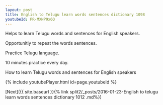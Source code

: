 ```yaml
---
layout: post
title: English to Telugu learn words sentences dictionary 1098 
youtubeId: PR-MXNP9x6Q
---
```

 
 
Helps to learn Telugu words and sentences for English speakers.

Opportunitiy to repeat the words sentences. 

Practice Telugu language. 
 
10 minutes practice every day. 
 
How to learn Telugu words and sentences for English speakers 
 
{% include youtubePlayer.html id=page.youtubeId %}
 
 
[Next]({{ site.baseurl }}{% link  split2/_posts/2016-01-23-English to telugu learn words sentences dictionary 1012 .md%})
 
